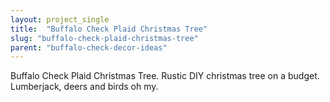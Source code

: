 ```yaml
---
layout: project_single
title:  "Buffalo Check Plaid Christmas Tree"
slug: "buffalo-check-plaid-christmas-tree"
parent: "buffalo-check-decor-ideas"
---
```

Buffalo Check Plaid Christmas Tree. Rustic DIY christmas tree on a budget.  Lumberjack, deers and birds oh my.